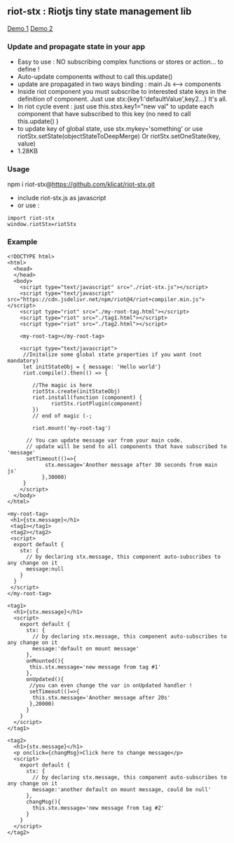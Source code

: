 ## riot-stx : Riotjs tiny state management lib
[Demo 1](https://plnkr.co/edit/LNXmFB8A62pSQkSQ?preview)
[Demo 2](https://plnkr.co/edit/nrU5XDKApGZZd7fb?preview)

### Update and propagate state in your app
- Easy to use : NO subscribing complex functions or stores or action... to define !
- Auto-update components without to call this.update()
- update are propagated in two ways binding : main Js <--> components
- Inside riot component you must subscribe to interested state keys in the definition of component. Just use  stx:{key1:'defaultValue',key2...} It's all.
- In riot cycle event : just use this.stxs.key1="new val" to update each component that have subscribed to this key (no need to call this.update() )
- to update key of global state, use stx.mykey='something' or use riotStx.setState(objectStateToDeepMerge) Or riotStx.setOneState(key, value) 
- 1.28KB

### Usage
npm i riot-stx@https://github.com/klicat/riot-stx.git



- include riot-stx.js as javascript
- or use :
```shell
import riot-stx
window.riotStx=riotStx
```

### Example

```shell
<!DOCTYPE html>
<html>
  <head>
  </head>
  <body>
    <script type="text/javascript" src="./riot-stx.js"></script>
    <script type="text/javascript" src="https://cdn.jsdelivr.net/npm/riot@4/riot+compiler.min.js"></script>
    <script type="riot" src="./my-root-tag.html"></script>
    <script type="riot" src="./tag1.html"></script>
    <script type="riot" src="./tag2.html"></script>

    <my-root-tag></my-root-tag>

    <script type="text/javascript">
     //Initalize some global state properties if you want (not mandatory)
     let initStateObj = { message: 'Hello world'}
     riot.compile().then(() => {
     
        //The magic is here
        riotStx.create(initStateObj)
        riot.install(function (component) {
		      riotStx.riotPlugin(component)
        })
        // end of magic (-;
        
        riot.mount('my-root-tag')

      // You can update message var from your main code.
      // update will be send to all components that have subscribed to 'message'
      setTimeout(()=>{
            stx.message='Another message after 30 seconds from main js'
           },30000)
     }
    </script>
  </body>
</html>
```

```shell
<my-root-tag>
 <h1>{stx.message}</h1>
 <tag1></tag1>
 <tag2></tag2>
 <script>
  export default {
    stx: {
      // by declaring stx.message, this component auto-subscribes to any change on it
      message:null
    }
  }
 </script>
</my-root-tag>
```

```shell
<tag1>
  <h1>{stx.message}</h1>
  <script>
    export default {
      stx: {
        // by declaring stx.message, this component auto-subscribes to any change on it
        message:'default on mount message'
      },
      onMounted(){
       this.stx.message='new message from tag #1'
      },
      onUpdated(){
       //you can even change the var in onUpdated handler !
       setTimeout(()=>{
        this.stx.message='Another message after 20s'
       },20000)
      }
    }
  </script>
</tag1>
```

```shell
<tag2>
  <h1>{stx.message}</h1>
  <p onclick={changMsg}>Click here to change message</p>
  <script>
    export default {
      stx: {
        // by declaring stx.message, this component auto-subscribes to any change on it
        message:'another default on mount message, could be null'
      },
      changMsg(){
        this.stx.message='new message from tag #2'
      }
    }
  </script>
</tag2>
```


